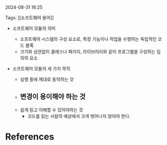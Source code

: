 
2024-08-31 16:25

Tags: [[소프트웨어 용어]]


- 소프트웨어 모듈의 의미
	- 소프트웨어 시스템의 구성 요소로, 특정 기능이나 작업을 수행하는 독립적인 코드 블록
	- 크기와 상관없이 클래스나 패키지, 라이브러리와 같이 프로그램을 구성하는 임의의 요소

- 소프트웨어 모듈의 세 가지 목적
	- 실행 중에 제대로 동작하는 것
	- 변경이 용이해야 하는 것
		- 
	- 쉽게 읽고 이해할 수 있어야하는 것
		- 코드를 읽는 사람의 예상에서 크게 벗어나지 않아야 한다.

# References